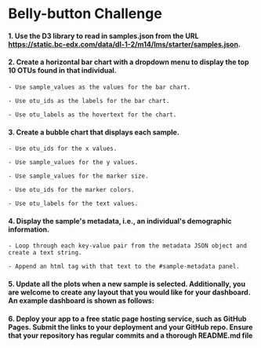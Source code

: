 # Belly-button Challenge


#### 1. Use the D3 library to read in samples.json from the URL https://static.bc-edx.com/data/dl-1-2/m14/lms/starter/samples.json.

#### 2. Create a horizontal bar chart with a dropdown menu to display the top 10 OTUs found in that individual.

    - Use sample_values as the values for the bar chart.
    
    - Use otu_ids as the labels for the bar chart.
    
    - Use otu_labels as the hovertext for the chart.


#### 3. Create a bubble chart that displays each sample.

    - Use otu_ids for the x values.
    
    - Use sample_values for the y values.
    
    - Use sample_values for the marker size.
    
    - Use otu_ids for the marker colors.
    
    - Use otu_labels for the text values.


#### 4. Display the sample's metadata, i.e., an individual's demographic information.

    - Loop through each key-value pair from the metadata JSON object and create a text string.
    
    - Append an html tag with that text to the #sample-metadata panel.


#### 5. Update all the plots when a new sample is selected. Additionally, you are welcome to create any layout that you would like for your dashboard. An example dashboard is shown as follows:

#### 6. Deploy your app to a free static page hosting service, such as GitHub Pages. Submit the links to your deployment and your GitHub repo. Ensure that your repository has regular commits and a thorough README.md file
